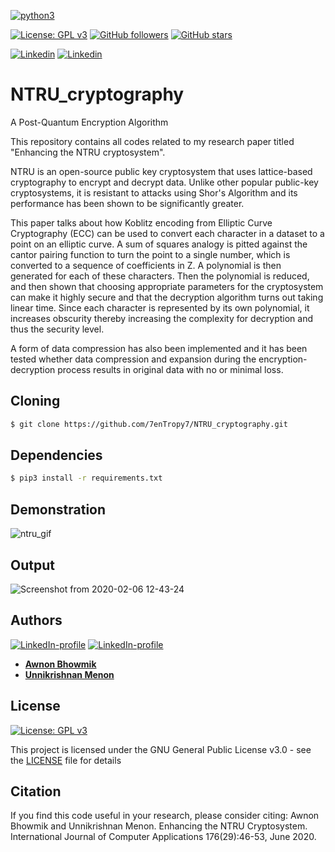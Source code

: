 [![python3](https://img.shields.io/badge/python3-v3.6-green?style=for-the-badge&logo=python)](https://www.python.org)

[![License: GPL v3](https://img.shields.io/badge/License-GPL%20v3-purple.svg)](http://www.gnu.org/licenses/gpl-3.0) [![GitHub followers](https://img.shields.io/github/followers/7enTropy7?label=Follow&style=social)](https://github.com/7enTropy7?tab=followers) [![GitHub stars](https://img.shields.io/github/stars/7enTropy7/NTRU_cryptography.svg?style=social&label=Star&maxAge=2592000)](https://GitHub.com/7enTropy7/NTRU_cryptography/stargazers/)

[![Linkedin](https://img.shields.io/badge/Linkedin-Unnikrishnan%20Menon-blue?style=for-the-badge&logo=linkedin)](https://www.linkedin.com/in/unnikrishnan-menon-aa013415a/) [![Linkedin](https://img.shields.io/badge/Linkedin-Awnon%20Bhowmik-red?style=for-the-badge&logo=linkedin)](https://www.linkedin.com/in/awnon-bhowmik-13a5a013b/?miniProfileUrn=urn%3Ali%3Afs_miniProfile%3AACoAACIUlr4BQG5MmK7AYfJbU5Zaacunw1qLanM)


# NTRU_cryptography
A Post-Quantum Encryption Algorithm

This repository contains all codes related to my research paper titled "Enhancing the NTRU cryptosystem". 

NTRU is an open-source public key cryptosystem that uses
lattice-based cryptography to encrypt and decrypt data. Unlike
other popular public-key cryptosystems, it is resistant to
attacks using Shor's Algorithm and its performance has been
shown to be significantly greater. 

This paper talks about how
Koblitz encoding from Elliptic Curve Cryptography (ECC)
can be used to convert each character in a dataset to a point on
an elliptic curve. A sum of squares analogy is pitted against
the cantor pairing function to turn the point to a single
number, which is converted to a sequence of coefficients in Z.
A polynomial is then generated for each of these characters.
Then the polynomial is reduced, and then shown that choosing
appropriate parameters for the cryptosystem can make it
highly secure and that the decryption algorithm turns out
taking linear time. Since each character is represented by its
own polynomial, it increases obscurity thereby increasing the
complexity for decryption and thus the security level. 

A form
of data compression has also been implemented and it has
been tested whether data compression and expansion during
the encryption-decryption process results in original data with
no or minimal loss.

## Cloning
```bash
$ git clone https://github.com/7enTropy7/NTRU_cryptography.git
```

## Dependencies
```bash
$ pip3 install -r requirements.txt
```

## Demonstration

![ntru_gif](https://user-images.githubusercontent.com/36446402/82535268-40895b80-9b64-11ea-81cc-0c55677fc22a.gif)

## Output

![Screenshot from 2020-02-06 12-43-24](https://user-images.githubusercontent.com/36446402/73914025-5d17c580-48de-11ea-8ae5-b07e0940b306.png)


## Authors
[![LinkedIn-profile](https://img.shields.io/badge/LinkedIn-Unnikrishnan-teal.svg)](https://www.linkedin.com/in/unnikrishnan-menon-aa013415a/) [![LinkedIn-profile](https://img.shields.io/badge/LinkedIn-Awnon-green.svg)](https://www.linkedin.com/in/awnon-bhowmik-13a5a013b/?miniProfileUrn=urn%3Ali%3Afs_miniProfile%3AACoAACIUlr4BQG5MmK7AYfJbU5Zaacunw1qLanM)
* [**Awnon Bhowmik**](https://github.com/awnonbhowmik)
* [**Unnikrishnan Menon**](https://github.com/7enTropy7)

<!-- [![Github](https://img.shields.io/badge/Github-Unnikrishnan%20Menon-blue?style=for-the-badge&logo=github)](https://github.com/7enTropy7)

[![Github](https://img.shields.io/badge/Github-Awnon%20Bhowmik-green?style=for-the-badge&logo=github)](https://github.com/awnonbhowmik) -->

## License

[![License: GPL v3](https://img.shields.io/badge/License-GPL%20v3-red.svg)](http://www.gnu.org/licenses/gpl-3.0)

This project is licensed under the GNU General Public License v3.0 - see the [LICENSE](LICENSE) file for details

## Citation
If you find this code useful in your research, please consider citing:
Awnon Bhowmik and Unnikrishnan Menon. Enhancing the NTRU Cryptosystem. International Journal of Computer Applications 176(29):46-53, June 2020.
